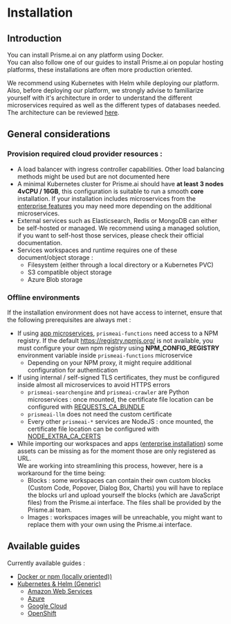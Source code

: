 # Installation

## Introduction   

You can install Prisme.ai on any platform using Docker.  
You can also follow one of our guides to install Prisme.ai on popular hosting platforms, these installations are often more production oriented.  

We recommend using Kubernetes with Helm while deploying our platform.  
Also, before deploying our platform, we strongly advise to familiarize yourself with it's architecture in order to understand the different microservices required as well as the different types of databases needed.  
The architecture can be reviewed [here](../../architecture/index.md).  


## General considerations  

### Provision required cloud provider resources :
- A load balancer with ingress controller capabilities. Other load balancing methods might be used but are not documented here
- A minimal Kubernetes cluster for Prisme.ai should have **at least** **3 nodes 4vCPU / 16GB**, this configuration is suitable to run a smooth **core** installation. If your installation includes microservices from the [enterprise features](../enterprise-features/installation/index.md#prerequisites) you may need more depending on the additional microservices. 
- External services such as Elasticsearch, Redis or MongoDB can either be self-hosted or managed. We recommend using a managed solution, if you want to self-host those services, please check their official documentation.
- Services workspaces and runtime requires one of these document/object storage :  
    - Filesystem (either through a local directory or a Kubernetes PVC)  
    - S3 compatible object storage  
    - Azure Blob storage  
    <!-- - Google Storage -->

### Offline environments
If the installation environment does not have access to internet, ensure that the following prerequisites are always met :  

* If using [app microservices](../enterprise-features/installation/), `prismeai-functions` need access to a NPM registry. If the default https://registry.npmjs.org/ is not available, you must configure your own npm registry using **NPM_CONFIG_REGISTRY** environment variable inside `prismeai-functions` microservice
    * Depending on your NPM proxy, it might require additional configuration for authentication
* If using internal / self-signed TLS certificates, they must be configured inside almost all microservices to avoid HTTPS errors
    * `prismeai-searchengine` and `prismeai-crawler` are Python microservices : once mounted, the certificate file location can be configured with [REQUESTS_CA_BUNDLE](https://requests.readthedocs.io/en/latest/user/advanced/#ssl-cert-verification)
    * `prismeai-llm` does not need the custom certificate
    * Every other `prismeai-*` services are NodeJS : once mounted, the certificate file location can be configured with [NODE_EXTRA_CA_CERTS](https://nodejs.org/docs/latest-v4.x/api/cli.html#cli_node_extra_ca_certs_file)
* While importing our workspaces and apps ([enterprise installation](../enterprise-features/installation/)) some assets can be missing as for the moment those are only registered as URL.   
  We are working into streamlining this process, however, here is a workaround for the time being:
    * Blocks : some workspaces can contain their own custom blocks (Custom Code, Popover, Dialog Box, Charts) you will have to replace the blocks url and upload yourself the blocks (which are JavaScript files) from the Prisme.ai interface. The files shall be provided by the Prisme.ai team.
    * Images : workspaces images will be unreachable, you might want to replace them with your own using the Prisme.ai interface.
  
## Available guides

Currently available guides :  

- [Docker or npm (locally oriented))](./local/index.md) 
- [Kubernetes & Helm (Generic)](./kubernetes/index.md)
    - [Amazon Web Services](./aws/index.md)  
    - [Azure](./azure/index.md)  
    - [Google Cloud](./gcp/index.md)  
    - [OpenShift](./openshift/index.md)
